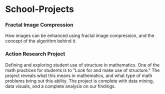 # School-Projects  

### Fractal Image Compression ###

How images can be enhanced using fractal image compression, and the concept of the algorithm behind it.

### Action Research Project ###  

Defining and exploring student use of structure in mathematics. One of the math practices for students is to "Look for and make use of structure." The project reveals what this means in mathematics, and what type of math problems bring out this ability. The project is complete with data mining, data visuals, and a complete analysis on our findings.
